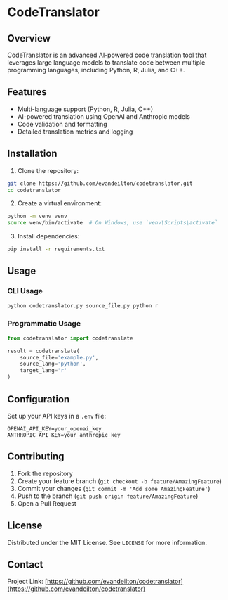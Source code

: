 # CodeTranslator

## Overview

CodeTranslator is an advanced AI-powered code translation tool that leverages large language models to translate code between multiple programming languages, including Python, R, Julia, and C++.

## Features

- Multi-language support (Python, R, Julia, C++)
- AI-powered translation using OpenAI and Anthropic models
- Code validation and formatting
- Detailed translation metrics and logging

## Installation

1. Clone the repository:
```bash
git clone https://github.com/evandeilton/codetranslator.git
cd codetranslator
```

2. Create a virtual environment:
```bash
python -m venv venv
source venv/bin/activate  # On Windows, use `venv\Scripts\activate`
```

3. Install dependencies:
```bash
pip install -r requirements.txt
```

## Usage

### CLI Usage

```bash
python codetranslator.py source_file.py python r
```

### Programmatic Usage

```python
from codetranslator import codetranslate

result = codetranslate(
    source_file='example.py', 
    source_lang='python', 
    target_lang='r'
)
```

## Configuration

Set up your API keys in a `.env` file:
```
OPENAI_API_KEY=your_openai_key
ANTHROPIC_API_KEY=your_anthropic_key
```

## Contributing

1. Fork the repository
2. Create your feature branch (`git checkout -b feature/AmazingFeature`)
3. Commit your changes (`git commit -m 'Add some AmazingFeature'`)
4. Push to the branch (`git push origin feature/AmazingFeature`)
5. Open a Pull Request

## License

Distributed under the MIT License. See `LICENSE` for more information.

## Contact

Project Link: [https://github.com/evandeilton/codetranslator](https://github.com/evandeilton/codetranslator)